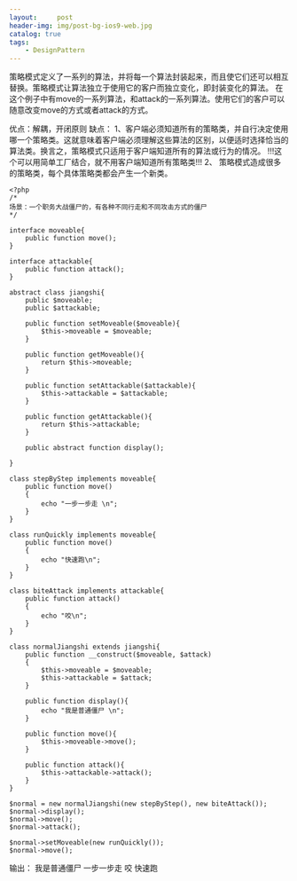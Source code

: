 ```yaml
---
layout:     post
header-img: img/post-bg-ios9-web.jpg
catalog: true
tags:
    - DesignPattern
---
```

策略模式定义了一系列的算法，并将每一个算法封装起来，而且使它们还可以相互替换。策略模式让算法独立于使用它的客户而独立变化，即封装变化的算法。
在这个例子中有move的一系列算法，和attack的一系列算法。使用它们的客户可以随意改变move的方式或者attack的方式。

优点：解耦，开闭原则
缺点：
1、客户端必须知道所有的策略类，并自行决定使用哪一个策略类。这就意味着客户端必须理解这些算法的区别，以便适时选择恰当的算法类。换言之，策略模式只适用于客户端知道所有的算法或行为的情况。
!!!这个可以用简单工厂结合，就不用客户端知道所有策略类!!!
2、 策略模式造成很多的策略类，每个具体策略类都会产生一个新类。

```
<?php
/*
场景：一个职务大战僵尸的，有各种不同行走和不同攻击方式的僵尸
*/

interface moveable{
	public function move();
}

interface attackable{
	public function attack();
}

abstract class jiangshi{
	public $moveable;
	public $attackable;
	
	public function setMoveable($moveable){
		$this->moveable = $moveable;
	}
	
	public function getMoveable(){
		return $this->moveable;
	}
	
	public function setAttackable($attackable){
		$this->attackable = $attackable;
	}
	
	public function getAttackable(){
		return $this->attackable;
	}
	
	public abstract function display();

}

class stepByStep implements moveable{
	public function move()
    {
        echo "一步一步走 \n";
    }
}

class runQuickly implements moveable{
    public function move()
    {
        echo "快速跑\n";
    }
}

class biteAttack implements attackable{
	public function attack()
    {
        echo "咬\n";
    }
}

class normalJiangshi extends jiangshi{
    public function __construct($moveable, $attack)
    {
        $this->moveable = $moveable;
        $this->attackable = $attack;
    }

    public function display(){
		echo "我是普通僵尸 \n";
	}
	
	public function move(){
		$this->moveable->move();
	}

	public function attack(){
	    $this->attackable->attack();
    }
}

$normal = new normalJiangshi(new stepByStep(), new biteAttack());
$normal->display();
$normal->move();
$normal->attack();

$normal->setMoveable(new runQuickly());
$normal->move();
```
输出：
我是普通僵尸
一步一步走
咬
快速跑
